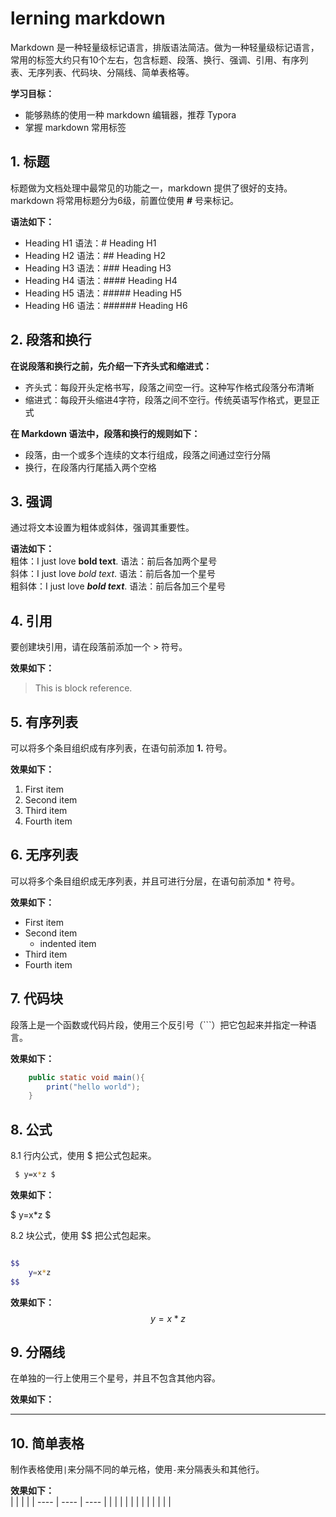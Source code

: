 # lerning markdown
Markdown 是一种轻量级标记语言，排版语法简洁。做为一种轻量级标记语言，常用的标签大约只有10个左右，包含标题、段落、换行、强调、引用、有序列表、无序列表、代码块、分隔线、简单表格等。

**学习目标：**  
* 能够熟练的使用一种 markdown 编辑器，推荐 Typora
* 掌握 markdown 常用标签

## 1. 标题
标题做为文档处理中最常见的功能之一，markdown 提供了很好的支持。markdown 将常用标题分为6级，前置位使用 **#** 号来标记。

**语法如下：**  
* Heading H1        语法：# Heading H1
* Heading H2        语法：## Heading H2
* Heading H3        语法：### Heading H3
* Heading H4        语法：#### Heading H4
* Heading H5        语法：##### Heading H5
* Heading H6        语法：###### Heading H6

## 2. 段落和换行
**在说段落和换行之前，先介绍一下齐头式和缩进式：**  
* 齐头式：每段开头定格书写，段落之间空一行。这种写作格式段落分布清晰
* 缩进式：每段开头缩进4字符，段落之间不空行。传统英语写作格式，更显正式

**在 Markdown 语法中，段落和换行的规则如下：**  
* 段落，由一个或多个连续的文本行组成，段落之间通过空行分隔
* 换行，在段落内行尾插入两个空格

## 3. 强调
通过将文本设置为粗体或斜体，强调其重要性。

**语法如下：**  
粗体：I just love **bold text**.              语法：前后各加两个星号  
斜体：I just love *bold text*.                     语法：前后各加一个星号  
粗斜体：I just love ***bold text***.       语法：前后各加三个星号  

## 4. 引用
要创建块引用，请在段落前添加一个 > 符号。

**效果如下：**  
> This is block reference.

## 5. 有序列表
可以将多个条目组织成有序列表，在语句前添加 **1.** 符号。

**效果如下：**  
1. First item
2. Second item
3. Third item
4. Fourth item

## 6. 无序列表
可以将多个条目组织成无序列表，并且可进行分层，在语句前添加 * 符号。

**效果如下：**  
* First item
* Second item
  * indented item
* Third item
* Fourth item

## 7. 代码块
段落上是一个函数或代码片段，使用三个反引号（```）把它包起来并指定一种语言。

**效果如下：**  
```java
    public static void main(){
        print("hello world");
    }
```
## 8. 公式
8.1 行内公式，使用 $ 把公式包起来。

``` bash
 $ y=x*z $
```
**效果如下：**  

 $ y=x*z $

8.2 块公式，使用 $$ 把公式包起来。

``` bash

$$
	y=x*z
$$

```
**效果如下：**  
$$
	y=x*z
$$

## 9. 分隔线
在单独的一行上使用三个星号，并且不包含其他内容。

**效果如下：**  

***

## 10. 简单表格
制作表格使用`|`来分隔不同的单元格，使用`-`来分隔表头和其他行。

**效果如下：**  
|      |      |      |
| ---- | ---- | ---- |
|      |      |      |
|      |      |      |
|      |      |      |

